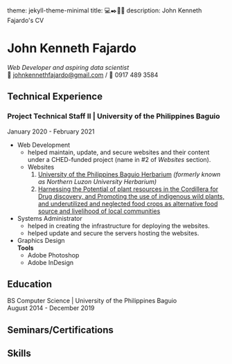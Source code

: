 
theme: jekyll-theme-minimal
title: 💻✒️📄🌟
description: John Kenneth Fajardo's CV

# John Kenneth Fajardo
*Web Developer and aspiring data scientist*\
📧 johnkennethfajardo@gmail.com / 📱  0917 489 3584

## Technical Experience
### **Project Technical Staff II** | University of the Philippines Baguio
January 2020 - February 2021
* Web Development
  - helped maintain, update, and secure websites and their content under a CHED-funded project (name in #2 of *Websites* section).
  - Websites
    1. [University of the Philippines Baguio Herbarium](https://herbarium.upb.edu.ph/) *(formerly known as Northern Luzon University Herbarium)*
    2. [Harnessing the Potential of plant resources in the Cordillera for Drug discovery, and Promoting the use of indigenous wild plants, and underutilized and neglected food crops as alternative food source and livelihood of local communities](https://upbaguiochedcar.upb.edu.ph/) 
* Systems Administrator
  - helped in creating the infrastructure for deploying the websites.
  - helped update and secure the servers hosting the websites.
* Graphics Design\
  **Tools** 
  - Adobe Photoshop
  - Adobe InDesign

## Education
BS Computer Science | University of the Philippines Baguio\
August 2014 - December 2019

## Seminars/Certifications

## Skills
